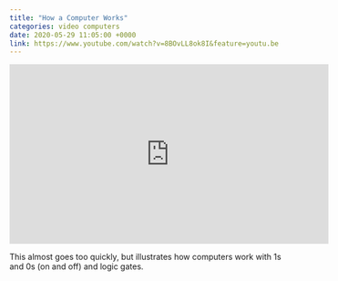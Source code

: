 ```yaml
---
title: "How a Computer Works"
categories: video computers
date: 2020-05-29 11:05:00 +0000
link: https://www.youtube.com/watch?v=8BOvLL8ok8I&feature=youtu.be
---
```

<div><iframe width="560" height="315" src="https://www.youtube-nocookie.com/embed/8BOvLL8ok8I" frameborder="0" allow="accelerometer; autoplay; encrypted-media; gyroscope; picture-in-picture" allowfullscreen></iframe></div>

This almost goes too quickly, but illustrates how computers work with 1s and 0s (on and off) and logic gates.